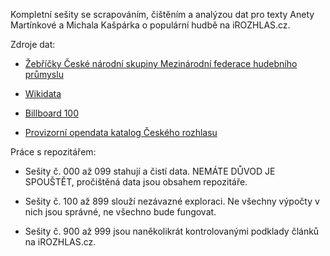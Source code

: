 Kompletní sešity se scrapováním, čištěním a analýzou dat pro texty Anety Martínkové a Michala Kašpárka o populární hudbě na iROZHLAS.cz.

Zdroje dat: 

- [Žebříčky České národní skupiny Mezinárodní federace hudebního průmyslu](https://ifpicr.cz/)

- [Wikidata](https://wikidata.org/)

- [Billboard 100](https://www.kaggle.com/datasets/dhruvildave/billboard-the-hot-100-songs)

- [Provizorní opendata katalog Českého rozhlasu](https://data.irozhlas.cz/opendata/)

Práce s repozitářem:

- Sešity č. 000 až 099 stahují a čistí data. NEMÁTE DŮVOD JE SPOUŠTĚT, pročištěná data jsou obsahem repozitáře.

- Sešity č. 100 až 899 slouží nezávazné exploraci. Ne všechny výpočty v nich jsou správné, ne všechno bude fungovat.

- Sešity č. 900 až 999 jsou naněkolikrát kontrolovanými podklady článků na iROZHLAS.cz.
